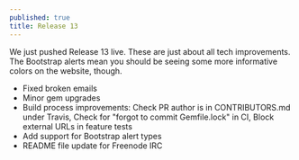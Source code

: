```yaml
---
published: true
title: Release 13
---
```


We just pushed Release 13 live. These are just about all tech improvements. The Bootstrap alerts mean you should be seeing some more informative colors on the website, though.

* Fixed broken emails
* Minor gem upgrades
* Build process improvements: Check PR author is in CONTRIBUTORS.md under Travis, Check for "forgot to commit Gemfile.lock" in CI, Block external URLs in feature tests
* Add support for Bootstrap alert types
* README file update for Freenode IRC
